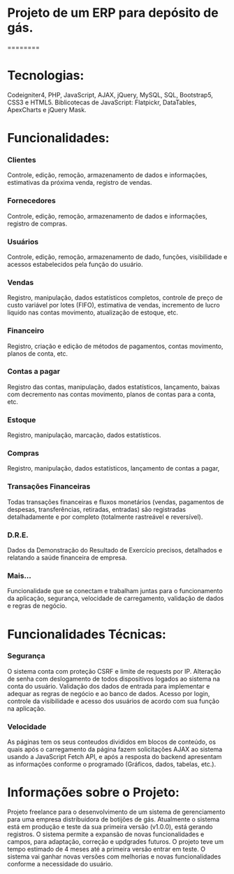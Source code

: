 # Projeto de um ERP para depósito de gás.
========

# Tecnologias:

Codeigniter4, PHP, JavaScript, AJAX, jQuery, MySQL, SQL, Bootstrap5, CSS3 e HTML5.
Biblicotecas de JavaScript: Flatpickr, DataTables, ApexCharts e jQuery Mask.

# Funcionalidades:

### Clientes
Controle, edição, remoção, armazenamento de dados e informações, estimativas da próxima venda, registro de vendas.
### Fornecedores
Controle, edição, remoção, armazenamento de dados e informações, registro de compras.
### Usuários
Controle, edição, remoção, armazenamento de dado, funções, visibilidade e acessos estabelecidos pela função do usuário.
### Vendas
Registro, manipulação, dados estatísticos completos, controle de preço de custo variável por lotes (FIFO), estimativa de vendas, incremento de lucro liquido nas contas movimento, atualização de estoque, etc.
### Financeiro
Registro, criação e edição de métodos de pagamentos, contas movimento, planos de conta, etc.
### Contas a pagar
Registro das contas, manipulação, dados estatísticos, lançamento, baixas com decremento nas contas movimento, planos de contas para a conta, etc.
### Estoque
Registro, manipulação, marcação, dados estatísticos.
### Compras
Registro, manipulação, dados estatísticos, lançamento de contas a pagar, 
### Transações Financeiras
Todas transações financeiras e fluxos monetários (vendas, pagamentos de despesas, transferências, retiradas, entradas) são registradas detalhadamente e por completo (totalmente rastreável e reversível).
### D.R.E.
Dados da Demonstração do Resultado de Exercício precisos, detalhados e relatando a saúde financeira de empresa.
### Mais...
Funcionalidade que se conectam e trabalham juntas para o funcionamento da aplicação, segurança, velocidade de carregamento, validação de dados e regras de negócio.

# Funcionalidades Técnicas:

### Segurança
O sistema conta com proteção CSRF e limite de requests por IP.
Alteração de senha com deslogamento de todos dispositivos logados ao sistema na conta do usuário.
Validação dos dados de entrada para implementar e adequar as regras de negócio e ao banco de dados.
Acesso por login, controle da visibilidade e acesso dos usuários de acordo com sua função na aplicação.
### Velocidade
As páginas tem os seus conteudos divididos em blocos de conteúdo, os quais após o carregamento da página fazem solicitações AJAX ao sistema usando a JavaScript Fetch API, e após a resposta do backend apresentam as informações conforme o programado (Gráficos, dados, tabelas, etc.).

# Informações sobre o Projeto:

Projeto freelance para o desenvolvimento de um sistema de gerenciamento para uma empresa distribuidora de botijões de gás.
Atualmente o sistema está em produção e teste da sua primeira versão (v1.0.0), está gerando registros.
O sistema permite a expansão de novas funcionalidades e campos, para adaptação, correção e updgrades futuros.
O projeto teve um tempo estimado de 4 meses até a primeira versão entrar em teste.
O sistema vai ganhar novas versões com melhorias e novas funcionalidades conforme a necessidade do usuário.
